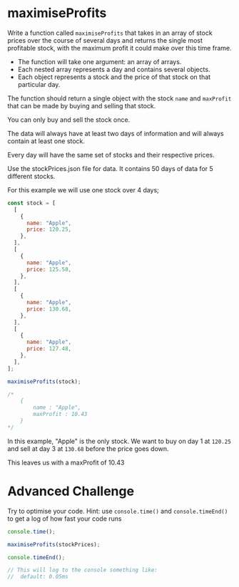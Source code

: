 # maximiseProfits

Write a function called `maximiseProfits` that takes in an array of stock prices over the course of several days and returns the single most profitable stock, with the maximum profit it could make over this time frame.

- The function will take one argument: an array of arrays.
- Each nested array represents a day and contains several objects.
- Each object represents a stock and the price of that stock on that particular day.

The function should return a single object with the stock `name` and `maxProfit` that can be made by buying and selling that stock.

You can only buy and sell the stock once.

The data will always have at least two days of information and will always contain at least one stock.

Every day will have the same set of stocks and their respective prices.

Use the stockPrices.json file for data. It contains 50 days of data for 5 different stocks.

For this example we will use one stock over 4 days;

```js
const stock = [
  [
    {
      name: "Apple",
      price: 120.25,
    },
  ],
  [
    {
      name: "Apple",
      price: 125.58,
    },
  ],
  [
    {
      name: "Apple",
      price: 130.68,
    },
  ],
  [
    {
      name: "Apple",
      price: 127.48,
    },
  ],
];

maximiseProfits(stock);

/*
    {
        name : "Apple",
        maxProfit : 10.43
    }
*/
```

In this example, "Apple" is the only stock. We want to buy on day 1 at `120.25` and sell at day 3 at `130.68` before the price goes down.

This leaves us with a maxProfit of 10.43

# Advanced Challenge

Try to optimise your code. Hint: use `console.time()` and `console.timeEnd()` to get a log of how fast your code runs

```js
console.time();

maximiseProfits(stockPrices);

console.timeEnd();

// This will log to the console something like:
//  default: 0.05ms
```
